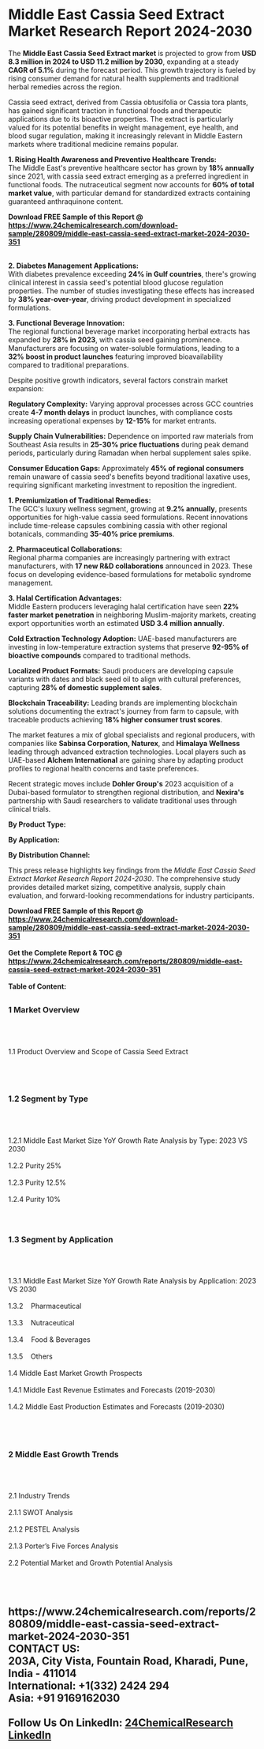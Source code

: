 <h1>Middle East Cassia Seed Extract Market Research Report 2024-2030</h1><p>The <strong>Middle East Cassia Seed Extract market</strong> is projected to grow from <strong>USD 8.3 million in 2024 to USD 11.2 million by 2030</strong>, expanding at a steady <strong>CAGR of 5.1%</strong> during the forecast period. This growth trajectory is fueled by rising consumer demand for natural health supplements and traditional herbal remedies across the region.</p><p>Cassia seed extract, derived from Cassia obtusifolia or Cassia tora plants, has gained significant traction in functional foods and therapeutic applications due to its bioactive properties. The extract is particularly valued for its potential benefits in weight management, eye health, and blood sugar regulation, making it increasingly relevant in Middle Eastern markets where traditional medicine remains popular.</p><p><strong>1. Rising Health Awareness and Preventive Healthcare Trends:</strong><br>
The Middle East's preventive healthcare sector has grown by <strong>18% annually</strong> since 2021, with cassia seed extract emerging as a preferred ingredient in functional foods. The nutraceutical segment now accounts for <strong>60% of total market value</strong>, with particular demand for standardized extracts containing guaranteed anthraquinone content.</p><div><b>Download FREE Sample of this Report @ 
            <a href="https://www.24chemicalresearch.com/download-sample/280809/middle-east-cassia-seed-extract-market-2024-2030-351">
            https://www.24chemicalresearch.com/download-sample/280809/middle-east-cassia-seed-extract-market-2024-2030-351</a></b></div><br><p><strong>2. Diabetes Management Applications:</strong><br>
With diabetes prevalence exceeding <strong>24% in Gulf countries</strong>, there's growing clinical interest in cassia seed's potential blood glucose regulation properties. The number of studies investigating these effects has increased by <strong>38% year-over-year</strong>, driving product development in specialized formulations.</p><p><strong>3. Functional Beverage Innovation:</strong><br>
The regional functional beverage market incorporating herbal extracts has expanded by <strong>28% in 2023</strong>, with cassia seed gaining prominence. Manufacturers are focusing on water-soluble formulations, leading to a <strong>32% boost in product launches</strong> featuring improved bioavailability compared to traditional preparations.</p><p>Despite positive growth indicators, several factors constrain market expansion:</p><p><strong>Regulatory Complexity:</strong> Varying approval processes across GCC countries create <strong>4-7 month delays</strong> in product launches, with compliance costs increasing operational expenses by <strong>12-15%</strong> for market entrants.</p><p><strong>Supply Chain Vulnerabilities:</strong> Dependence on imported raw materials from Southeast Asia results in <strong>25-30% price fluctuations</strong> during peak demand periods, particularly during Ramadan when herbal supplement sales spike.</p><p><strong>Consumer Education Gaps:</strong> Approximately <strong>45% of regional consumers</strong> remain unaware of cassia seed's benefits beyond traditional laxative uses, requiring significant marketing investment to reposition the ingredient.</p><p><strong>1. Premiumization of Traditional Remedies:</strong><br>
The GCC's luxury wellness segment, growing at <strong>9.2% annually</strong>, presents opportunities for high-value cassia seed formulations. Recent innovations include time-release capsules combining cassia with other regional botanicals, commanding <strong>35-40% price premiums</strong>.</p><p><strong>2. Pharmaceutical Collaborations:</strong><br>
Regional pharma companies are increasingly partnering with extract manufacturers, with <strong>17 new R&amp;D collaborations</strong> announced in 2023. These focus on developing evidence-based formulations for metabolic syndrome management.</p><p><strong>3. Halal Certification Advantages:</strong><br>
Middle Eastern producers leveraging halal certification have seen <strong>22% faster market penetration</strong> in neighboring Muslim-majority markets, creating export opportunities worth an estimated <strong>USD 3.4 million annually</strong>.</p><p><strong>Cold Extraction Technology Adoption:</strong> UAE-based manufacturers are investing in low-temperature extraction systems that preserve <strong>92-95% of bioactive compounds</strong> compared to traditional methods.</p><p><strong>Localized Product Formats:</strong> Saudi producers are developing capsule variants with dates and black seed oil to align with cultural preferences, capturing <strong>28% of domestic supplement sales</strong>.</p><p><strong>Blockchain Traceability:</strong> Leading brands are implementing blockchain solutions documenting the extract's journey from farm to capsule, with traceable products achieving <strong>18% higher consumer trust scores</strong>.</p><p>The market features a mix of global specialists and regional producers, with companies like <strong>Sabinsa Corporation, Naturex</strong>, and <strong>Himalaya Wellness</strong> leading through advanced extraction technologies. Local players such as UAE-based <strong>Alchem International</strong> are gaining share by adapting product profiles to regional health concerns and taste preferences.</p><p>Recent strategic moves include <strong>Dohler Group's</strong> 2023 acquisition of a Dubai-based formulator to strengthen regional distribution, and <strong>Nexira's</strong> partnership with Saudi researchers to validate traditional uses through clinical trials.</p><p><strong>By Product Type:</strong></p><p><strong>By Application:</strong></p><p><strong>By Distribution Channel:</strong></p><p>This press release highlights key findings from the <em>Middle East Cassia Seed Extract Market Research Report 2024-2030</em>. The comprehensive study provides detailed market sizing, competitive analysis, supply chain evaluation, and forward-looking recommendations for industry participants.</p><div><b>Download FREE Sample of this Report @ 
            <a href="https://www.24chemicalresearch.com/download-sample/280809/middle-east-cassia-seed-extract-market-2024-2030-351">
            https://www.24chemicalresearch.com/download-sample/280809/middle-east-cassia-seed-extract-market-2024-2030-351</a></b></div><br><div><b>Get the Complete Report & TOC @ 
            <a href="https://www.24chemicalresearch.com/reports/280809/middle-east-cassia-seed-extract-market-2024-2030-351">
            https://www.24chemicalresearch.com/reports/280809/middle-east-cassia-seed-extract-market-2024-2030-351</a></b></div><br>
            <b>Table of Content:</b><p><h2><span style="font-size:16px"><strong>1 Market Overview&nbsp;&nbsp; &nbsp;</strong></span></h2><br />
<br />
<p>1.1 Product Overview and Scope of Cassia Seed Extract&nbsp;</p><br />
<br />
<h2><strong><span style="font-size:16px">1.2 Segment by Type&nbsp;&nbsp; &nbsp;</span></strong></h2><br />
<br />
<p>1.2.1 Middle East Market Size YoY Growth Rate Analysis by Type: 2023 VS 2030&nbsp;&nbsp; &nbsp;<br /><br />
1.2.2 Purity 25%&nbsp;&nbsp; &nbsp;<br /><br />
1.2.3 Purity 12.5%<br /><br />
1.2.4 Purity 10%<br /><br />
<br />
<h2><span style="font-size:16px"><strong>1.3 Segment by Application&nbsp;&nbsp;</strong></span></h2><br />
<br />
<p>1.3.1 Middle East Market Size YoY Growth Rate Analysis by Application: 2023 VS 2030&nbsp;&nbsp; &nbsp;<br /><br />
1.3.2&nbsp;&nbsp; &nbsp;Pharmaceutical<br /><br />
1.3.3&nbsp;&nbsp; &nbsp;Nutraceutical<br /><br />
1.3.4&nbsp;&nbsp; &nbsp;Food & Beverages<br /><br />
1.3.5&nbsp;&nbsp; &nbsp;Others<br /><br />
1.4 Middle East Market Growth Prospects&nbsp;&nbsp; &nbsp;<br /><br />
1.4.1 Middle East Revenue Estimates and Forecasts (2019-2030)&nbsp;&nbsp; &nbsp;<br /><br />
1.4.2 Middle East Production Estimates and Forecasts (2019-2030)&nbsp;&nbsp;</p><br />
<br />
<h2><span style="font-size:16px"><strong>2 Middle East Growth Trends&nbsp;&nbsp; &nbsp;</strong></span></h2><br />
<br />
<p>2.1 Industry Trends&nbsp;&nbsp; &nbsp;<br /><br />
2.1.1 SWOT Analysis&nbsp;&nbsp; &nbsp;<br /><br />
2.1.2 PESTEL Analysis&nbsp;&nbsp; &nbsp;<br /><br />
2.1.3 Porter&rsquo;s Five Forces Analysis&nbsp;&nbsp; &nbsp;<br /><br />
2.2 Potential Market and Growth Potential Analysis&nbsp;&nbsp; &nbsp;</p><br />
<br />
<h2><span style="font</p><div><b>Get the Complete Report & TOC @ 
            <a href="https://www.24chemicalresearch.com/reports/280809/middle-east-cassia-seed-extract-market-2024-2030-351">
            https://www.24chemicalresearch.com/reports/280809/middle-east-cassia-seed-extract-market-2024-2030-351</a></b></div><br><b>CONTACT US:</b><br>
            203A, City Vista, Fountain Road, Kharadi, Pune, India - 411014<br>
            International: +1(332) 2424 294<br>
            Asia: +91 9169162030 <br><br>
            Follow Us On LinkedIn: <a href="https://www.linkedin.com/company/24chemicalresearch/">24ChemicalResearch LinkedIn</a>
